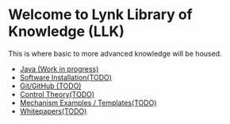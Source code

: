 # Welcome to Lynk Library of Knowledge (LLK) </br>
This is where basic to more advanced knowledge will be housed. </br>

- [Java (Work in progress)](https://github.com/LynkRobotics/LynkRobotics.github.io/blob/main/java/javaIndex.md)
- [Software Installation(TODO)]()
- [Git/GitHub (TODO)]()
- [Control Theory(TODO)]()
- [Mechanism Examples / Templates(TODO)]()
- [Whitepapers(TODO)]()
